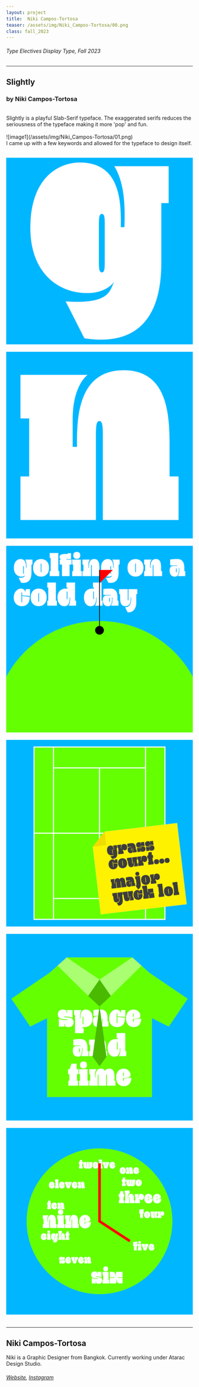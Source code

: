 ```yaml
---
layout: project
title:  Niki Campos-Tortosa
teaser: /assets/img/Niki_Campos-Tortosa/00.png
class: fall_2023
---
```

###### Type Electives Display Type, Fall 2023 ######
---
## Slightly ##
### by Niki Campos-Tortosa ###

<br>
Slightly is a playful Slab-Serif typeface. The exaggerated serifs reduces the seriousness of the typeface making it more 'pop' and fun.
<br><br>
![image1](/assets/img/Niki_Campos-Tortosa/01.png)
<br>
I came up with a few keywords and allowed for the typeface to design itself.
<br><br>

![image2](/assets/img/Niki_Campos-Tortosa/02.png)
<br><br>
![image3](/assets/img/Niki_Campos-Tortosa/03.png)
<br><br>
![image3](/assets/img/Niki_Campos-Tortosa/04.png)
<br><br>
![image3](/assets/img/Niki_Campos-Tortosa/05.png)
<br><br>
![image3](/assets/img/Niki_Campos-Tortosa/06.png)
<br><br>
![image3](/assets/img/Niki_Campos-Tortosa/07.png)
<br><br>

---
## Niki Campos-Tortosa ##
Niki is a Graphic Designer from Bangkok. Currently working under Atarac Design Studio.
<br>
###### [Website](https://goodbyeniki.xyz/), [Instagram](https://www.instagram.com/goodbyeniki/) ######
